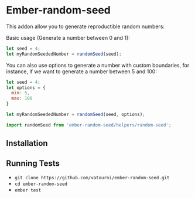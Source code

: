 # Ember-random-seed

This addon allow you to generate reproductible random numbers:

Basic usage (Generate a number between 0 and 1):
``` js
let seed = 4;
let myRandomSeededNumber = randomSeed(seed);
```

You can also use options to generate a number with custom boundaries, for instance, if we want to generate a number between 5 and 100:
``` js
let seed = 4;
let options = {
  min: 5,
  max: 100
}

let myRandomSeededNumber = randomSeed(seed, options);
```

```  js
import randomSeed from 'ember-random-seed/helpers/random-seed';

```
## Installation



## Running Tests

* `git clone https://github.com/vatourni/ember-random-seed.git`
* `cd ember-random-seed`
* `ember test`
